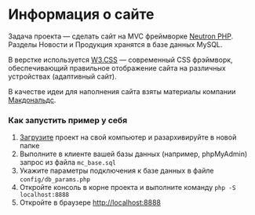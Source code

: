 # Информация о сайте
Задача проекта — сделать сайт на MVC фреймворке [Neutron PHP](https://github.com/fpestunov/Neutron-PHP). Разделы Новости и Продукция хранятся в базе данных MySQL.

В верстке используется [W3.CSS](https://www.w3schools.com/w3css/default.asp) — современный CSS фрэймворк, обеспечивающий правильное отображение сайта на различных устройствах (адаптивный сайт).

В качестве идеи для наполнения сайта взяты материалы компании [Макдональдс](https://mcdonalds.ru).

### Как запустить пример у себя
1. [Загрузите](https://github.com/fpestunov/example-neutron-php/archive/master.zip) проект на свой компьютер и разархивируйте в новой папке
2. Выполните в клиенте вашей базы данных (например, phpMyAdmin) запрос из файла `mc_base.sql`
3. Укажите параметры подключения к базе данных в файле `config/db_params.php`
4. Откройте консоль в корне проекта и выполните команду `php -S localhost:8888`
5. Откройте в браузере [http://localhost:8888](http://localhost:8888)
